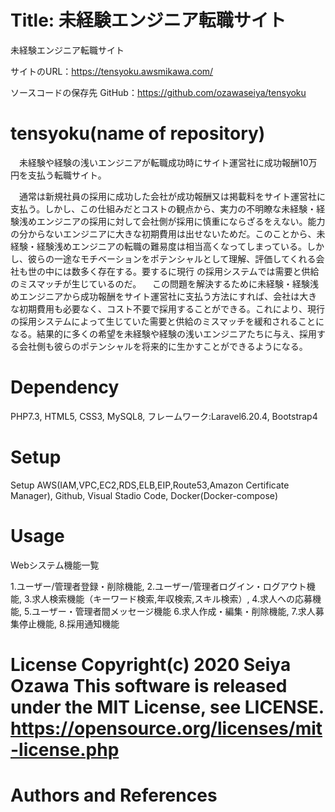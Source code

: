 # Title: 未経験エンジニア転職サイト

未経験エンジニア転職サイト 

サイトのURL：https://tensyoku.awsmikawa.com/ 

ソースコードの保存先 GitHub：https://github.com/ozawaseiya/tensyoku

# tensyoku(name of repository)

　未経験や経験の浅いエンジニアが転職成功時にサイト運営社に成功報酬10万円を支払う転職サイト。

　通常は新規社員の採用に成功した会社が成功報酬又は掲載料をサイト運営社に支払う。しかし、この仕組みだとコストの観点から、実力の不明瞭な未経験・経験浅めエンジニアの採用に対して会社側が採用に慎重にならざるをえない。能力の分からないエンジニアに大きな初期費用は出せないためだ。このことから、未経験・経験浅めエンジニアの転職の難易度は相当高くなってしまっている。しかし、彼らの一途なモチベーションをポテンシャルとして理解、評価してくれる会社も世の中には数多く存在する。要するに現行
の採用システムでは需要と供給のミスマッチが生じているのだ。
　この問題を解決するために未経験・経験浅めエンジニアから成功報酬をサイト運営社に支払う方法にすれば、会社は大きな初期費用も必要なく、コスト不要で採用することができる。これにより、現行の採用システムによって生じていた需要と供給のミスマッチを緩和されることになる。結果的に多くの希望を未経験や経験の浅いエンジニアたちに与え、採用する会社側も彼らのポテンシャルを将来的に生かすことができるようになる。

# Dependency

PHP7.3, HTML5, CSS3, MySQL8, フレームワーク:Laravel6.20.4, Bootstrap4

# Setup

Setup AWS(IAM,VPC,EC2,RDS,ELB,EIP,Route53,Amazon Certificate Manager), Github, Visual Stadio Code, Docker(Docker-compose)

# Usage

Webシステム機能一覧 

1.ユーザー/管理者登録・削除機能, 2.ユーザー/管理者ログイン・ログアウト機能, 3.求人検索機能（キーワード検索,年収検索,スキル検索）, 4.求人への応募機能, 5.ユーザー・管理者間メッセージ機能 6.求人作成・編集・削除機能, 7.求人募集停止機能, 8.採用通知機能

# License Copyright(c) 2020 Seiya Ozawa This software is released under the MIT License, see LICENSE. https://opensource.org/licenses/mit-license.php

# Authors and References